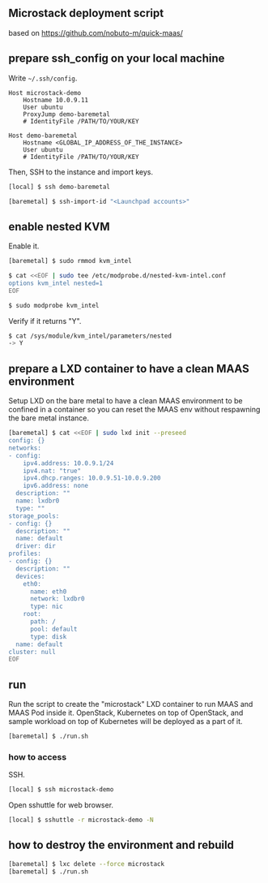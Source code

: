 ## Microstack deployment script

based on https://github.com/nobuto-m/quick-maas/

## prepare ssh_config on your local machine

Write `~/.ssh/config`.

```
Host microstack-demo
    Hostname 10.0.9.11
    User ubuntu
    ProxyJump demo-baremetal
    # IdentityFile /PATH/TO/YOUR/KEY

Host demo-baremetal
    Hostname <GLOBAL_IP_ADDRESS_OF_THE_INSTANCE>
    User ubuntu
    # IdentityFile /PATH/TO/YOUR/KEY
```

Then, SSH to the instance and import keys.

```bash
[local] $ ssh demo-baremetal

[baremetal] $ ssh-import-id "<Launchpad accounts>"
```

## enable nested KVM

Enable it.

```bash
[baremetal] $ sudo rmmod kvm_intel

$ cat <<EOF | sudo tee /etc/modprobe.d/nested-kvm-intel.conf
options kvm_intel nested=1
EOF

$ sudo modprobe kvm_intel
```

Verify if it returns "Y".

```bash
$ cat /sys/module/kvm_intel/parameters/nested
-> Y
```

## prepare a LXD container to have a clean MAAS environment

Setup LXD on the bare metal to have a clean MAAS environment to be confined in a
container so you can reset the MAAS env without respawning the bare metal
instance.

```bash
[baremetal] $ cat <<EOF | sudo lxd init --preseed
config: {}
networks:
- config:
    ipv4.address: 10.0.9.1/24
    ipv4.nat: "true"
    ipv4.dhcp.ranges: 10.0.9.51-10.0.9.200
    ipv6.address: none
  description: ""
  name: lxdbr0
  type: ""
storage_pools:
- config: {}
  description: ""
  name: default
  driver: dir
profiles:
- config: {}
  description: ""
  devices:
    eth0:
      name: eth0
      network: lxdbr0
      type: nic
    root:
      path: /
      pool: default
      type: disk
  name: default
cluster: null
EOF
```

## run

Run the script to create the "microstack" LXD container to run MAAS and MAAS Pod
inside it. OpenStack, Kubernetes on top of OpenStack, and sample workload on top
of Kubernetes will be deployed as a part of it.

```bash
[baremetal] $ ./run.sh
```

### how to access

SSH.

```bash
[local] $ ssh microstack-demo
```

Open sshuttle for web browser.

```bash
[local] $ sshuttle -r microstack-demo -N
```

## how to destroy the environment and rebuild

```bash
[baremetal] $ lxc delete --force microstack
[baremetal] $ ./run.sh
```
